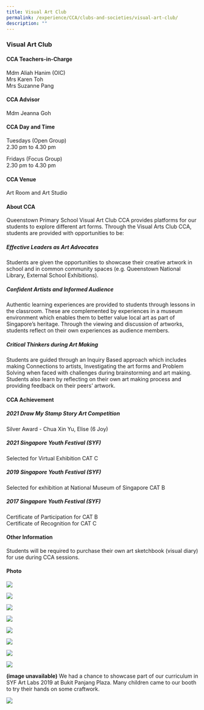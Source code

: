 ```yaml
---
title: Visual Art Club
permalink: /experience/CCA/clubs-and-societies/visual-art-club/
description: ""
---
```


### **Visual Art Club**
#### **CCA Teachers-in-Charge**
Mdm Aliah Hanim (OIC)<br>
Mrs Karen Toh<br>
Mrs Suzanne Pang

#### **CCA Advisor**
Mdm Jeanna Goh

#### **CCA Day and Time**
Tuesdays (Open Group)<br>
2.30 pm to 4.30 pm

Fridays (Focus Group)<br>
2.30 pm to 4.30 pm

#### **CCA Venue**
Art Room and Art Studio

#### **About CCA**
Queenstown Primary School Visual Art Club CCA provides platforms for our students to explore different art forms. Through the Visual Arts Club CCA, students are provided with opportunities to be:

##### **Effective Leaders as Art Advocates**
Students are given the opportunities to showcase their creative artwork in school and in common community spaces (e.g. Queenstown National Library, External School Exhibitions).

##### **Confident Artists and Informed Audience**
Authentic learning experiences are provided to students through lessons in the classroom. These are complemented by experiences in a museum environment which enables them to better value local art as part of Singapore’s heritage. Through the viewing and discussion of artworks, students reflect on their own experiences as audience members.

##### **Critical Thinkers during Art Making**
Students are guided through an Inquiry Based approach which includes making Connections to artists, Investigating the art forms and Problem Solving when faced with challenges during brainstorming and art making. Students also learn by reflecting on their own art making process and providing feedback on their peers’ artwork.

#### **CCA Achievement**
##### **2021 Draw My Stamp Story Art Competition**
Silver Award - Chua Xin Yu, Elise (6 Joy)
##### **2021 Singapore Youth Festival (SYF)**
Selected for Virtual Exhibition CAT C
##### **2019 Singapore Youth Festival (SYF)**
Selected for exhibition at National Museum of Singapore CAT B
##### **2017 Singapore Youth Festival (SYF)**
Certificate of Participation for CAT B<br>
Certificate of Recognition for CAT C

#### **Other Information**
Students will be required to purchase their own art sketchbook (visual diary) for use during CCA sessions.

#### **Photo**

![](/images/art%201.jpg)

![](/images/art%202.jpg)

![](/images/art%203.jpg)

![](/images/art%204.jpg)

![](/images/art%205.jpg)

![](/images/art%206.jpg)

![](/images/art%207.jpg)

![](/images/art%208.jpg)

**(image unavailable)**
We had a chance to showcase part of our curriculum in SYF Art Labs 2019 at Bukit Panjang Plaza. Many children came to our booth to try their hands on some craftwork.

![](/images/art%209.jpg)